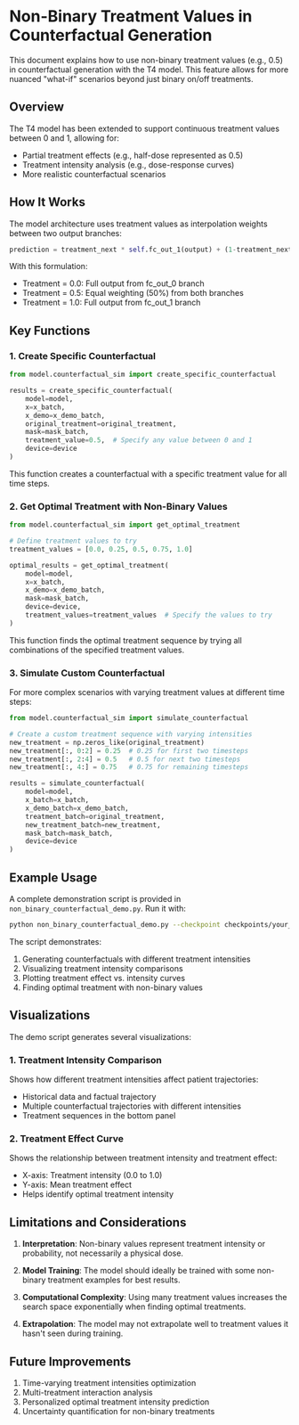 # Non-Binary Treatment Values in Counterfactual Generation

This document explains how to use non-binary treatment values (e.g., 0.5) in counterfactual generation with the T4 model. This feature allows for more nuanced "what-if" scenarios beyond just binary on/off treatments.

## Overview

The T4 model has been extended to support continuous treatment values between 0 and 1, allowing for:
- Partial treatment effects (e.g., half-dose represented as 0.5)
- Treatment intensity analysis (e.g., dose-response curves)
- More realistic counterfactual scenarios

## How It Works

The model architecture uses treatment values as interpolation weights between two output branches:

```python
prediction = treatment_next * self.fc_out_1(output) + (1-treatment_next) * self.fc_out_0(output)
```

With this formulation:
- Treatment = 0.0: Full output from fc_out_0 branch
- Treatment = 0.5: Equal weighting (50%) from both branches
- Treatment = 1.0: Full output from fc_out_1 branch

## Key Functions

### 1. Create Specific Counterfactual

```python
from model.counterfactual_sim import create_specific_counterfactual

results = create_specific_counterfactual(
    model=model,
    x=x_batch,
    x_demo=x_demo_batch,
    original_treatment=original_treatment,
    mask=mask_batch,
    treatment_value=0.5,  # Specify any value between 0 and 1
    device=device
)
```

This function creates a counterfactual with a specific treatment value for all time steps.

### 2. Get Optimal Treatment with Non-Binary Values

```python
from model.counterfactual_sim import get_optimal_treatment

# Define treatment values to try
treatment_values = [0.0, 0.25, 0.5, 0.75, 1.0]

optimal_results = get_optimal_treatment(
    model=model,
    x=x_batch,
    x_demo=x_demo_batch,
    mask=mask_batch,
    device=device,
    treatment_values=treatment_values  # Specify the values to try
)
```

This function finds the optimal treatment sequence by trying all combinations of the specified treatment values.

### 3. Simulate Custom Counterfactual

For more complex scenarios with varying treatment values at different time steps:

```python
from model.counterfactual_sim import simulate_counterfactual

# Create a custom treatment sequence with varying intensities
new_treatment = np.zeros_like(original_treatment)
new_treatment[:, 0:2] = 0.25  # 0.25 for first two timesteps
new_treatment[:, 2:4] = 0.5   # 0.5 for next two timesteps
new_treatment[:, 4:] = 0.75   # 0.75 for remaining timesteps

results = simulate_counterfactual(
    model=model,
    x_batch=x_batch,
    x_demo_batch=x_demo_batch,
    treatment_batch=original_treatment,
    new_treatment_batch=new_treatment,
    mask_batch=mask_batch,
    device=device
)
```

## Example Usage

A complete demonstration script is provided in `non_binary_counterfactual_demo.py`. Run it with:

```bash
python non_binary_counterfactual_demo.py --checkpoint checkpoints/your_model.pt
```

The script demonstrates:
1. Generating counterfactuals with different treatment intensities
2. Visualizing treatment intensity comparisons
3. Plotting treatment effect vs. intensity curves
4. Finding optimal treatment with non-binary values

## Visualizations

The demo script generates several visualizations:

### 1. Treatment Intensity Comparison
Shows how different treatment intensities affect patient trajectories:
- Historical data and factual trajectory
- Multiple counterfactual trajectories with different intensities
- Treatment sequences in the bottom panel

### 2. Treatment Effect Curve
Shows the relationship between treatment intensity and treatment effect:
- X-axis: Treatment intensity (0.0 to 1.0)
- Y-axis: Mean treatment effect
- Helps identify optimal treatment intensity

## Limitations and Considerations

1. **Interpretation**: Non-binary values represent treatment intensity or probability, not necessarily a physical dose.

2. **Model Training**: The model should ideally be trained with some non-binary treatment examples for best results.

3. **Computational Complexity**: Using many treatment values increases the search space exponentially when finding optimal treatments.

4. **Extrapolation**: The model may not extrapolate well to treatment values it hasn't seen during training.

## Future Improvements

1. Time-varying treatment intensities optimization
2. Multi-treatment interaction analysis
3. Personalized optimal treatment intensity prediction
4. Uncertainty quantification for non-binary treatments 